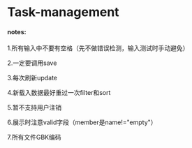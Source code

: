 # Task-management

#### notes:

1.所有输入中不要有空格（先不做错误检测，输入测试时手动避免）

2.一定要调用save 

3.每次刷新update 

4.新载入数据最好重过一次filter和sort 

5.暂不支持用户注销 

6.展示时注意valid字段（member是name!="empty"）

 7.所有文件GBK编码


